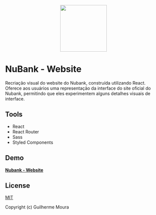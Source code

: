 <p align="center">
  <img
    style="object: contain; height: 150px"
    src="https://github.com/glhrmoura/nubank-website/raw/master/src/assets/images/logo.png"
  >
</p>

# NuBank - Website

Recriação visual do website do Nubank, construída utilizando React. Oferece aos usuários uma representação da interface do site oficial do Nubank, permitindo que eles experimentem alguns detalhes visuais de interface.

## Tools

- React
- React Router
- Sass
- Styled Components

## Demo

[**Nubank - Website**](https://glhrmoura.github.io/nubank-website)

## License

[MIT](https://github.com/glhrmoura/nubank-website/blob/master/LICENSE)

Copyright (c) Guilherme Moura
